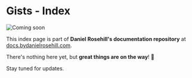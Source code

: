 # Gists - Index 

![Coming soon](https://docs.bydanielrosehill.com/images/coming-soon.webp)

This index page is part of **Daniel Rosehill's documentation repository** at [docs.bydanielrosehill.com](https://docs.bydanielrosehill.com).

There's nothing here yet, but **great things are on the way**! 🚀 

Stay tuned for updates.
 